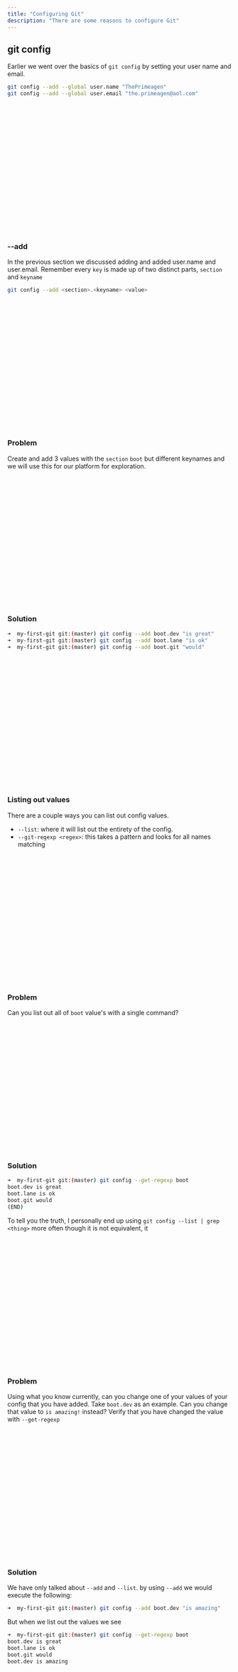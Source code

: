 ```yaml
---
title: "Configuring Git"
description: "There are some reasons to configure Git"
---
```


## git config
Earlier we went over the basics of `git config` by setting your user name and
email.

```bash
git config --add --global user.name "ThePrimeagen"
git config --add --global user.email "the.primeagen@aol.com"
```

<br>
<br>
<br>
<br>
<br>
<br>
<br>
<br>
<br>
<br>
<br>
<br>
<br>
<br>
<br>
<br>
<br>

### --add
In the previous section we discussed adding and added user.name and user.email.
Remember every `key` is made up of two distinct parts, `section` and `keyname`

```bash
git config --add <section>.<keyname> <value>
```

<br>
<br>
<br>
<br>
<br>
<br>
<br>
<br>
<br>
<br>
<br>
<br>
<br>
<br>
<br>
<br>
<br>

### Problem
Create and add 3 values with the `section` `boot` but different keynames and we
will use this for our platform for exploration.

<br>
<br>
<br>
<br>
<br>
<br>
<br>
<br>
<br>
<br>
<br>
<br>
<br>
<br>
<br>
<br>
<br>

### Solution
```bash
➜  my-first-git git:(master) git config --add boot.dev "is great"
➜  my-first-git git:(master) git config --add boot.lane "is ok"
➜  my-first-git git:(master) git config --add boot.git "would"
```

<br>
<br>
<br>
<br>
<br>
<br>
<br>
<br>
<br>
<br>
<br>
<br>
<br>
<br>
<br>
<br>
<br>

### Listing out values
There are a couple ways you can list out config values.
* `--list`: where it will list out the entirety of the config.
* `--git-regexp <regex>`: this takes a pattern and looks for all names matching

<br>
<br>
<br>
<br>
<br>
<br>
<br>
<br>
<br>
<br>
<br>
<br>
<br>
<br>
<br>
<br>
<br>

### Problem
Can you list out all of `boot` value's with a single command?

<br>
<br>
<br>
<br>
<br>
<br>
<br>
<br>
<br>
<br>
<br>
<br>
<br>
<br>
<br>
<br>
<br>

### Solution
```bash
➜  my-first-git git:(master) git config --get-regexp boot
boot.dev is great
boot.lane is ok
boot.git would
(END)
```

To tell you the truth, I personally end up using `git config --list | grep
<thing>` more often though it is not equivalent, it

<br>
<br>
<br>
<br>
<br>
<br>
<br>
<br>
<br>
<br>
<br>
<br>
<br>
<br>
<br>
<br>
<br>

### Problem
Using what you know currently, can you change one of your values of your config
that you have added.  Take `boot.dev` as an example.  Can you change that value
to `is amazing!` instead?  Verify that you have changed the value with
`--get-regexp`

<br>
<br>
<br>
<br>
<br>
<br>
<br>
<br>
<br>
<br>
<br>
<br>
<br>
<br>
<br>
<br>
<br>

### Solution
We have only talked about `--add` and `--list`.  by using `--add` we would
execute the following:

```bash
➜  my-first-git git:(master) git config --add boot.dev "is amazing"
```

But when we list out the values we see

```bash
➜  my-first-git git:(master) git config --get-regexp boot
boot.dev is great
boot.lane is ok
boot.git would
boot.dev is amazing
```

<br>
<br>
<br>
<br>
<br>
<br>
<br>
<br>
<br>
<br>
<br>
<br>
<br>
<br>
<br>
<br>
<br>

### Problem
What has happened here?

This may come as a bit of a surprise but config keys are not unique.  You can
have the same key more than once.

instead of using `--list` lets use `--get <key>` and see what comes out

<br>
<br>
<br>
<br>
<br>
<br>
<br>
<br>
<br>
<br>
<br>
<br>
<br>
<br>
<br>
<br>
<br>

### Solution
```bash
➜  my-first-git git:(master) git config --get boot.dev
is amazing
```

Notice that it got the latest value.  This seems pretty reasonable default.
You can get all of the values of a key by using `--get-all`

<br>
<br>
<br>
<br>
<br>
<br>
<br>
<br>
<br>
<br>
<br>
<br>
<br>
<br>
<br>
<br>
<br>

### Unsetting
You can "unset" a value and you can remove an entire section.  Lets do both.

`--unset`: Unsets one key
`--unset-all`: Unsets all matching keys

<br>
<br>
<br>
<br>
<br>
<br>
<br>
<br>
<br>
<br>
<br>
<br>
<br>
<br>
<br>
<br>
<br>

### Problem
Use `--unset` and remove a duplicate key.  Then use any command you can think
of to see what key was removed by git's `--unset`

### Solution
```bash
➜  my-first-git git:(master) git config --unset boot.dev
warning: boot.dev has multiple values
```

Notice that we get a warning.  Does this mean we have removed one of the key
value pairs?  Or all of them?  Well lets list out what we have

```bash
➜  my-first-git git:(master) git config --get-all boot.dev
is great
is amazing
(END)
```

That means we did not delete a single key!  You cannot unset when there are
multiple keys.

<br>
<br>
<br>
<br>
<br>
<br>
<br>
<br>
<br>
<br>
<br>
<br>
<br>
<br>
<br>
<br>
<br>

### Problem
Repeat above but use `--unset-all`

<br>
<br>
<br>
<br>
<br>
<br>
<br>
<br>
<br>
<br>
<br>
<br>
<br>
<br>
<br>
<br>
<br>

### Solution
```bash
➜  my-first-git git:(master) git config --unset-all boot.dev
➜  my-first-git git:(master) git config --get boot.dev
```

<br>
<br>
<br>
<br>
<br>
<br>
<br>
<br>
<br>
<br>
<br>
<br>
<br>
<br>
<br>
<br>
<br>

### Problem
Yeah!  We were able to unset all of boot.dev's values!  We can unset all boot.*
values by using `--remove-section`.  Remember a `key` is actually two parts.

`<section>.<key>`.  So remove the entire `boot` namespace

If you don't know how to use `--remove-section`, jump into the main page and
use search to find the section

<br>
<br>
<br>
<br>
<br>
<br>
<br>
<br>
<br>
<br>
<br>
<br>
<br>
<br>
<br>
<br>
<br>

### Solution
```bash
➜  my-first-git git:(master) git config --remove-section boot
➜  my-first-git git:(master) git config --get-regexp boot

(END)
```

We have removed all the `boot` keys!  Lets go!

<br>
<br>
<br>
<br>
<br>
<br>
<br>
<br>
<br>
<br>
<br>
<br>
<br>
<br>
<br>
<br>
<br>

### Locations
We have briefly touched on location.  There are several locations for git
configs and they merge together to produce your final config.

The locations are:
--system, --global, --local, --worktree and you can provide a file path for the
config via --file <filename>

When we added our user.name and email, we did it for all of our projects
through --global, whereas our `boot` additions were --local since we didn't
specify where to add them to.

You can use `--local` and `--global` when using `--get`, `--list`, `--add`, and `--unset`.

<br>
<br>
<br>
<br>
<br>
<br>
<br>
<br>
<br>
<br>
<br>
<br>
<br>
<br>
<br>
<br>
<br>

### Problem
Try adding the same key `boot.dev` to `--local` and `--global` locations (one
at a time) and see what happens when you execute `--list` and `--get-regexp`

add to `--global` first

<br>
<br>
<br>
<br>
<br>
<br>
<br>
<br>
<br>
<br>
<br>
<br>
<br>
<br>
<br>
<br>
<br>

### Solution
```bash
➜  my-first-git git:(master) git config --global --add boot.dev "is amazing"
➜  my-first-git git:(master) git config --local --add boot.dev "is amazing2"
➜  my-first-git git:(master) git config --get-regexp boot
boot.dev is amazing
boot.dev is amazing2
(END)

➜  my-first-git git:(master) git config --list --local
core.repositoryformatversion=0
core.filemode=true
core.bare=false
core.logallrefupdates=true
boot.dev=is amazing2
(END)
```

Notice that using `--local` with `--list` allows us to see just the local
values, but there is nothing preventing a global and a local value showing up.

<br>
<br>
<br>
<br>
<br>
<br>
<br>
<br>
<br>
<br>
<br>
<br>
<br>
<br>
<br>
<br>
<br>

### Problem
But what about `--get`?  Does that choose the "latest" or does it choose
differently?  Can you suss out the ordering mechanism for what value is
retrieved via `--get`?

<br>
<br>
<br>
<br>
<br>
<br>
<br>
<br>
<br>
<br>
<br>
<br>
<br>
<br>
<br>
<br>
<br>

### Solution

```bash
➜  my-first-git git:(master) git config --get boot.dev
is amazing2
```

That grabs the local version, but I also added it second.  Lets add another
Global property and see if we still grab local first

```bash
➜  my-first-git git:(master) git config --global --add boot.dev "is amazing3"
➜  my-first-git git:(master) git config --get boot.dev
is amazing2
```

So that means the following:
1. grabs from more specific to less specific
1. gets the latest value from the most specific category

### Like all of programming
Git config probably at one point seemed a bit weird and you executed one
command that long time ago and you haven't done anything since.

<br>
<br>

As you can see, config is really simple now that we have taken the time to
learn it.  As always I encourage you to review the git manual

<br>
<br>
<br>
<br>
<br>
<br>
<br>
<br>
<br>
<br>
<br>
<br>
<br>
<br>
<br>
<br>
<br>


### Problem
Lets rename our `master` branch to `trunk`.  Now we want to do this globally
and not just for our specific project so we need to make sure we set correct
flags:  set the key `init.defaultBranch` to the value of `trunk`, globally.

<br>
<br>
<br>
<br>
<br>
<br>
<br>
<br>
<br>
<br>
<br>
<br>
<br>
<br>
<br>
<br>
<br>

### Solution
```bash
git config --global init.defaultBranch trunk
```
This will change the default setting for all projects going forward.  This does
not mean that our current git projects have changed.  Current projects will
have to rename and push to their remotes.

<br>
<br>
<br>
<br>
<br>
<br>
<br>
<br>
<br>
<br>
<br>
<br>
<br>
<br>
<br>
<br>
<br>

#### Lets try it out!
Lets try creating a new git repository

```bash
cd to/where/i/create/projects/at
mkdir hello-git
cd hello-git
git init
```

Whatever name you have chosen should show up now as the default branch!

```bash
➜  hello-git git init
Initialized empty Git repository in /home/mpaulson/personal/hello-git/.git/
➜  hello-git git:(trunk)
```

